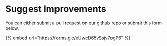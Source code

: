 # Suggest Improvements

You can either submit a pull request on [our github repo](https://github.com/nileshtrivedi/openhardwareindia/) or submit this form below.

{% embed url="https://forms.gle/eUwcD65vSsjv7ogP6" %}


